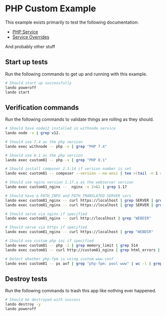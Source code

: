 # PHP Custom Example

This example exists primarily to test the following documentation:

* [PHP Service](https://docs.lando.dev/config/php.html)
* [Service Overrides](https://docs.lando.dev/config/services.html#advanced)

And probably other stuff

## Start up tests

Run the following commands to get up and running with this example.

```bash
# Should start up successfully
lando poweroff
lando start
```

## Verification commands

Run the following commands to validate things are rolling as they should.

```bash
# Should have node12 installed in withnode service
lando node -v | grep v12.

# Should use 7.4 as the php version
lando exec withnode -- php -v | grep "PHP 7.4"

# Should use 8.1 as the php version
lando exec custom81 -- php -v | grep "PHP 8.1"

# Should install composer 2.1.14 if version number is set
lando exec custom81 -- composer --version --no-ansi | tee >(tail -n 1 >&2) | grep -q "Composer version 2.1.14"

# Should use nginx version 1.17.x as the webserver version
lando exec custom81_nginx --  nginx -v 2>&1 | grep 1.17

# Should have a PATH_INFO and PATH_TRANSLATED SERVER vars
lando exec custom81_nginx -- curl https://localhost | grep SERVER | grep PATH_INFO
lando exec custom81_nginx -- curl https://localhost | grep SERVER | grep PATH_TRANSLATED

# Should serve via nginx if specified
lando exec custom81_nginx -- curl http://localhost | grep "WEBDIR"

# Should serve via https if specified
lando exec custom81_nginx -- curl https://localhost | grep "WEBDIR"

# Should use custom php ini if specified
lando exec custom81 -- php -i | grep memory_limit | grep 514
lando exec custom81 -- curl http://custom81_nginx | grep html_errors | grep On | grep On

# Detect whether php-fpm is using custom www.conf
lando exec custom81 -- ps axf | grep "php-fpm: pool www" | wc -l | grep 3
```

## Destroy tests

Run the following commands to trash this app like nothing ever happened.

```bash
# Should be destroyed with success
lando destroy -y
lando poweroff
```
